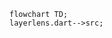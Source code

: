 <!---
Generated by https://github.com/polina-c/layerlens
-->
```mermaid
flowchart TD;
layerlens.dart-->src;
```

